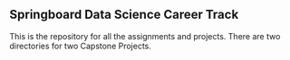 ## Springboard Data Science Career Track

This is the repository for all the assignments and projects. There are two directories for two Capstone Projects.
